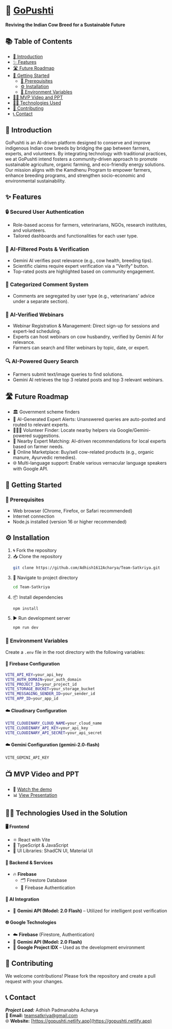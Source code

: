 # 🍃 [GoPushti](https://gopushti.netlify.app)

**Reviving the Indian Cow Breed for a Sustainable Future**

## 📚 Table of Contents

- [📌 Introduction](#introduction)
- [✨ Features](#features)
- [🛣️ Future Roadmap](#future-roadmap)
- [🚀 Getting Started](#getting-started)  
  - [🔧 Prerequisites](#prerequisites)  
  - [⚙️ Installation](#installation)  
  - [📁 Environment Variables](#environment-variables)
- [🧑‍💻 MVP Video and PPT](#MVP)
- [🧑‍💻 Technologies Used](#Technologies)
- [🤝 Contributing](#contributing)
- [📞 Contact](#contact)

<a id="introduction"></a>

## 📌 Introduction

GoPushti is an AI-driven platform designed to conserve and improve indigenous Indian cow breeds by bridging the gap between farmers, experts, and volunteers. By integrating technology with traditional practices, we at GoPushti intend fosters a community-driven approach to promote sustainable agriculture, organic farming, and eco-friendly energy solutions. Our mission aligns with the Kamdhenu Program to empower farmers, enhance breeding programs, and strengthen socio-economic and environmental sustainability.

<a id="features"></a>

## ✨ Features

### 🔒 Secured User Authentication  
- Role-based access for farmers, veterinarians, NGOs, research institutes, and volunteers.  
- Tailored dashboards and functionalities for each user type.

### 🤖 AI-Filtered Posts & Verification  
- Gemini AI verifies post relevance (e.g., cow health, breeding tips).  
- Scientific claims require expert verification via a "Verify" button.  
- Top-rated posts are highlighted based on community engagement.

### 💬 Categorized Comment System  
- Comments are segregated by user type (e.g., veterinarians' advice under a separate section).

### 🎥 AI-Verified Webinars  
- Webinar Registration & Management: Direct sign-up for sessions and expert-led scheduling.  
- Experts can host webinars on cow husbandry, verified by Gemini AI for relevance.  
- Farmers can search and filter webinars by topic, date, or expert.

### 🔍 AI-Powered Query Search  
- Farmers submit text/image queries to find solutions.  
- Gemini AI retrieves the top 3 related posts and top 3 relevant webinars.

<a id="future-roadmap"></a>

## 🛣️ Future Roadmap

- 🏛️ Government scheme finders  
- 📢 AI-Generated Expert Alerts: Unanswered queries are auto-posted and routed to relevant experts.  
- 🧑‍🤝‍🧑 Volunteer Finder: Locate nearby helpers via Google/Gemini-powered suggestions.  
- 📍 Nearby Expert Matching: AI-driven recommendations for local experts based on farmer needs.  
- 🛒 Online Marketplace: Buy/sell cow-related products (e.g., organic manure, Ayurvedic remedies).  
- 🌐 Multi-language support: Enable various vernacular language speakers with Google API.

<a id="getting-started"></a>

## 🚀 Getting Started

<a id="prerequisites"></a>

### 🔧 Prerequisites

- Web browser (Chrome, Firefox, or Safari recommended)  
- Internet connection  
- Node.js installed (version 16 or higher recommended)

<a id="installation"></a>

## ⚙️ Installation

1. 🌀 Fork the repository  
2. 📥 Clone the repository  
   ```bash
   git clone https://github.com/Adhish1612Acharya/Team-Satkriya.git
   ```
3. 📂 Navigate to project directory  
   ```bash
   cd Team-Satkriya
   ```
4. 📦 Install dependencies  
   ```bash
   npm install
   ```
5. ▶️ Run development server  
   ```bash
   npm run dev
   ```

<a id="environment-variables"></a>

### 📁 Environment Variables

Create a `.env` file in the root directory with the following variables:

#### 🔐 Firebase Configuration
```bash
VITE_API_KEY=your_api_key
VITE_AUTH_DOMAIN=your_auth_domain
VITE_PROJECT_ID=your_project_id
VITE_STORAGE_BUCKET=your_storage_bucket
VITE_MESSAGING_SENDER_ID=your_sender_id
VITE_APP_ID=your_app_id
```

#### ☁️ Cloudinary Configuration
```bash
VITE_CLOUDINARY_CLOUD_NAME=your_cloud_name
VITE_CLOUDINARY_API_KEY=your_api_key
VITE_CLOUDINARY_API_SECRET=your_api_secret
```
#### ☁️ Gemini Configuration (gemini-2.0-flash)
```bash
VITE_GEMINI_API_KEY
```

<a id="MVP"></a>
## 📺 MVP Video and PPT
- 🎥 [Watch the demo](https://youtu.be/tQEwFf5U4s0?si=S8civgstml7cujF_)
- 📊 [View Presentation](./docs/project-presentation.pptx)

<a id="Technologies"></a>
## 🧑‍💻 Technologies Used in the Solution

#### 🖥️ Frontend  
- ⚛️ React with Vite  
- 🧠 TypeScript & JavaScript  
- 🎨 UI Libraries: ShadCN UI, Material UI  

#### 🔧 Backend & Services  
- 🔥 **Firebase**  
  - 🗂️ Firestore Database  
  - 🔐 Firebase Authentication  

#### 🤖 AI Integration  
- 🧠 **Gemini API (Model: 2.0 Flash)** – Utilized for intelligent post verification  

#### 🌐 Google Technologies  
- ☁️ **Firebase** (Firestore, Authentication)  
- 🤖 **Gemini API (Model: 2.0 Flash)**  
- 🧪 **Google Project IDX** – Used as the development environment  

<a id="contributing"></a>

## 🤝 Contributing

We welcome contributions! Please fork the repository and create a pull request with your changes.

<a id="contact"></a>

## 📞 Contact

**_Project Lead:_** Adhish Padmanabha Acharya  
📧 **Email:** [teamsatkriya@gmail.com](mailto:teamsatkriya@gmail.com)  
🌐 **Website:** [https://gopushti.netlify.app](https://gopushti.netlify.app)


